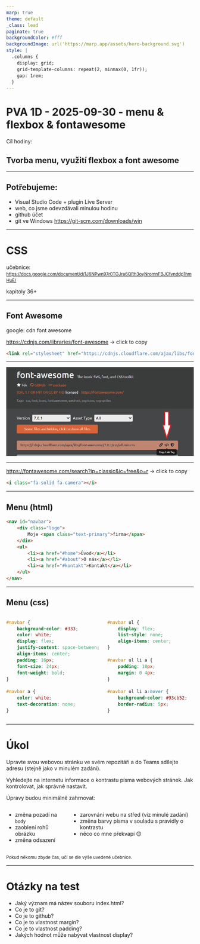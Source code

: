 ```yaml
---
marp: true
theme: default
_class: lead
paginate: true
backgroundColor: #fff
backgroundImage: url('https://marp.app/assets/hero-background.svg')
style: |
  .columns {
    display: grid;
    grid-template-columns: repeat(2, minmax(0, 1fr));
    gap: 1rem;
  }
---
```


# PVA 1D - 2025-09-30 - menu & flexbox & fontawesome

Cíl hodiny:

## Tvorba menu, využití flexbox a font awesome

---
## Potřebujeme:

- Visual Studio Code + plugin Live Server
- web, co jsme odevzdávali minulou hodinu
- github účet
- git ve Windows https://git-scm.com/downloads/win

---

# CSS

učebnice: <small> https://docs.google.com/document/d/1J6NPwn97r0TGJra6QRh3oyNromnFBJCfvnddp1hmHuE/ </small>

kapitoly 36+

---

## Font Awesome

google: cdn font awesome

https://cdnjs.com/libraries/font-awesome -> click to copy

```html
<link rel="stylesheet" href="https://cdnjs.cloudflare.com/ajax/libs/font-awesome/7.0.1/css/all.min.css" ... />
```

---

![height:600px](img/fa.png)

---

https://fontawesome.com/search?ip=classic&ic=free&o=r -> click to copy

```html
<i class="fa-solid fa-camera"></i>
```

---

## Menu (html)

```html
<nav id="navbar">
    <div class="logo">
        Moje <span class="text-primary">firma</span>
    </div>
    <ul>
        <li><a href="#home">Úvod</a></li>
        <li><a href="#about">O nás</a></li>
        <li><a href="#kontakt">Kontakt</a></li>
    </ul>
</nav>
```
---

## Menu (css)

<div class="columns">
<div>


```css
#navbar {
    background-color: #333;
    color: white;
    display: flex;
    justify-content: space-between;
    align-items: center;
    padding: 16px;
    font-size: 24px;
    font-weight: bold;
}

#navbar a {
    color: white;
    text-decoration: none;
}
```
</div><div>

```css
#navbar ul {
    display: flex;
    list-style: none;
    align-items: center;
}

#navbar ul li a {
    padding: 10px;
    margin: 0 4px;
}

#navbar ul li a:hover {
    background-color: #93cb52;
    border-radius: 5px;
}
```
</div></div>

--- 

# Úkol

Upravte svou webovou stránku ve svém repozitáři a do Teams sdílejte adresu (stejně jako v minulém zadání).

Vyhledejte na internetu informace o kontrastu písma webových stránek. Jak kontrolovat, jak správně nastavit.

Úpravy budou minimálně zahrnovat:
<div class="columns">
<div>

- změna pozadí na `body`
- zaoblení rohů obrázku
- změna odsazení
</div><div>

- zarovnání webu na střed (viz minulé zadání)
- změna barvy písma v souladu s pravidly o kontrastu
- něco co mne překvapí 😊

</div></div>

<small>Pokud někomu zbyde čas, učí se dle výše uvedené učebnice.</small>

---

# Otázky na test

- Jaký význam má název souboru index.html?
- Co je to git?
- Co je to github?
- Co je to vlastnost margin?
- Co je to vlastnost padding?
- Jakých hodnot může nabývat vlastnost display?